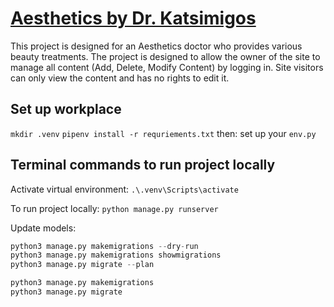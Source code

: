 # [Aesthetics by Dr. Katsimigos](https://dr-katsimigos-aesthetics.herokuapp.com/)

This project is designed for an Aesthetics doctor who provides various beauty treatments. The project is designed to allow the owner of the site to manage all content (Add, Delete, Modify Content) by logging in. Site visitors can only view the content and has no rights to edit it.

## Set up workplace
```mkdir .venv```
```pipenv install -r requriements.txt```
then: set up your ```env.py```

## Terminal commands to run project locally

Activate virtual environment: ```.\.venv\Scripts\activate```

To run project locally: ```python manage.py runserver```

Update models:

```python
python3 manage.py makemigrations --dry-run
python3 manage.py makemigrations showmigrations
python3 manage.py migrate --plan             

python3 manage.py makemigrations
python3 manage.py migrate
